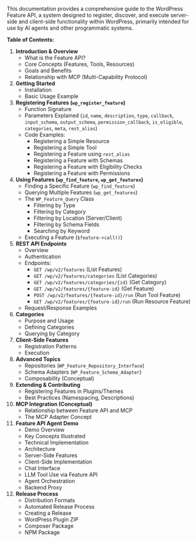 This documentation provides a comprehensive guide to the WordPress Feature API, a system designed to register, discover, and execute server-side and client-side functionality within WordPress, primarily intended for use by AI agents and other programmatic systems.

**Table of Contents:**

1. **Introduction & Overview**
    * What is the Feature API?
    * Core Concepts (Features, Tools, Resources)
    * Goals and Benefits
    * Relationship with MCP (Multi-Capability Protocol)
2. **Getting Started**
    * Installation
    * Basic Usage Example
3. **Registering Features (`wp_register_feature`)**
    * Function Signature
    * Parameters Explained (`id`, `name`, `description`, `type`, `callback`, `input_schema`, `output_schema`, `permission_callback`, `is_eligible`, `categories`, `meta`, `rest_alias`)
    * Code Examples:
        * Registering a Simple Resource
        * Registering a Simple Tool
        * Registering a Feature using `rest_alias`
        * Registering a Feature with Schemas
        * Registering a Feature with Eligibility Checks
        * Registering a Feature with Permissions
4. **Using Features (`wp_find_feature`, `wp_get_features`)**
    * Finding a Specific Feature (`wp_find_feature`)
    * Querying Multiple Features (`wp_get_features`)
    * The `WP_Feature_Query` Class
        * Filtering by Type
        * Filtering by Category
        * Filtering by Location (Server/Client)
        * Filtering by Schema Fields
        * Searching by Keyword
    * Executing a Feature (`$feature->call()`)
5. **REST API Endpoints**
    * Overview
    * Authentication
    * Endpoints:
        * `GET /wp/v2/features` (List Features)
        * `GET /wp/v2/features/categories` (List Categories)
        * `GET /wp/v2/features/categories/{id}` (Get Category)
        * `GET /wp/v2/features/{feature-id}` (Get Feature)
        * `POST /wp/v2/features/{feature-id}/run` (Run Tool Feature)
        * `GET /wp/v2/features/{feature-id}/run` (Run Resource Feature)
    * Request/Response Examples
6. **Categories**
    * Purpose and Usage
    * Defining Categories
    * Querying by Category
7. **Client-Side Features**
    * Registration Patterns
    * Execution
8. **Advanced Topics**
    * Repositories (`WP_Feature_Repository_Interface`)
    * Schema Adapters (`WP_Feature_Schema_Adapter`)
    * Composability (Conceptual)
9. **Extending & Contributing**
    * Registering Features in Plugins/Themes
    * Best Practices (Namespacing, Descriptions)
10. **MCP Integration (Conceptual)**
    * Relationship between Feature API and MCP
    * The MCP Adapter Concept
11. **Feature API Agent Demo**
    * Demo Overview
    * Key Concepts Illustrated
    * Technical Implementation
    * Architecture
    * Server-Side Features
    * Client-Side Implementation
    * Chat Interface
    * LLM Tool Use via Feature API
    * Agent Orchestration
    * Backend Proxy
12. **Release Process**
    * Distribution Formats
    * Automated Release Process
    * Creating a Release
    * WordPress Plugin ZIP
    * Composer Package
    * NPM Package
